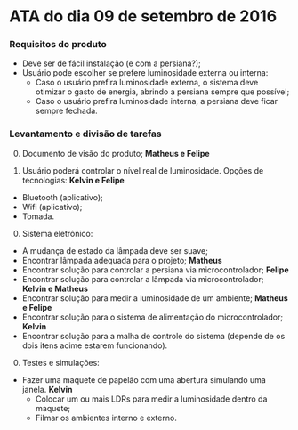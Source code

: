 # ATA do dia 09 de setembro de 2016

### Requisitos do produto

* Deve ser de fácil instalação (e com a persiana?);
* Usuário pode escolher se prefere luminosidade externa ou interna:
  * Caso o usuário prefira luminosidade externa, o sistema deve otimizar o gasto de energia, abrindo a persiana sempre que possível;
  * Caso o usuário prefira luminosidade interna, a persiana deve ficar sempre fechada.

### Levantamento e divisão de tarefas

0. Documento de visão do produto; **Matheus e Felipe**

0. Usuário poderá controlar o nível real de luminosidade. Opções de tecnologias: **Kelvin e Felipe**
  * Bluetooth (aplicativo);
  * Wifi (aplicativo);
  * Tomada.

0. Sistema eletrônico:
  * A mudança de estado da lâmpada deve ser suave;
  * Encontrar lâmpada adequada para o projeto; **Matheus**
  * Encontrar solução para controlar a persiana via microcontrolador; **Felipe**
  * Encontrar solução para controlar a lâmpada via microcontrolador; **Kelvin e Matheus**
  * Encontrar solução para medir a luminosidade de um ambiente; **Matheus e Felipe**
  * Encontrar solução para o sistema de alimentação do microcontrolador; **Kelvin**
  * Encontrar solução para a malha de controle do sistema (depende de os dois itens acime estarem funcionando).

0. Testes e simulações:
  * Fazer uma maquete de papelão com uma abertura simulando uma janela. **Kelvin**
    * Colocar um ou mais LDRs para medir a luminosidade dentro da maquete;
    * Filmar os ambientes interno e externo.
